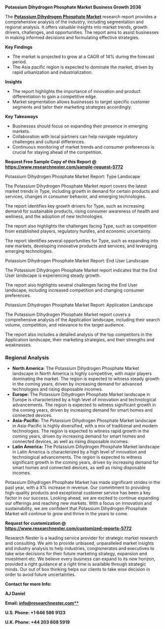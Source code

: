 ﻿**Potassium Dihydrogen Phosphate Market Business Growth 2036**

The [**Potassium Dihydrogen Phosphate Market**](https://www.researchnester.com/reports/potassium-dihydrogen-phosphate-market/5772) research report provides a comprehensive analysis of the industry, including segmentation and regional analysis. It offers valuable insights into market trends, growth drivers, challenges, and opportunities. The report aims to assist businesses in making informed decisions and formulating effective strategies.

**Key Findings**

- The market is projected to grow at a CAGR of 14% during the forecast period.
- The Asia pacific region is expected to dominate the market, driven by rapid urbanization and industrialization.

**Insights**

- The report highlights the importance of innovation and product differentiation to gain a competitive edge.
- Market segmentation allows businesses to target specific customer segments and tailor their marketing strategies accordingly.

**Key Takeaways**

- Businesses should focus on expanding their presence in emerging markets.
- Collaboration with local partners can help navigate regulatory challenges and cultural differences.
- Continuous monitoring of market trends and consumer preferences is crucial for staying ahead of the competition.

**Request Free Sample Copy of this Report @ <https://www.researchnester.com/sample-request-5772>** 

Potassium Dihydrogen Phosphate Market Report: Type Landscape

The Potassium Dihydrogen Phosphate Market report covers the latest market trends in Type, including growth in demand for certain products and services, changes in consumer behavior, and emerging technologies.

The report identifies key growth drivers for Type, such as increasing demand for sustainable products, rising consumer awareness of health and wellness, and the adoption of new technologies.

The report also highlights the challenges facing Type, such as competition from established players, regulatory hurdles, and economic uncertainty.

The report identifies several opportunities for Type, such as expanding into new markets, developing innovative products and services, and leveraging emerging technologies.

Potassium Dihydrogen Phosphate Market Report: End User Landscape

The Potassium Dihydrogen Phosphate Market report indicates that the End User landscape is experiencing steady growth.

The report also highlights several challenges facing the End User landscape, including increased competition and changing consumer preferences.

Potassium Dihydrogen Phosphate Market Report: Application Landscape

The Potassium Dihydrogen Phosphate Market report covers a comprehensive analysis of the Application landscape, including their search volume, competition, and relevance to the target audience.

The report also includes a detailed analysis of the top competitors in the Application landscape, their marketing strategies, and their strengths and weaknesses.
### **Regional Analysis**
- **North America:** The Potassium Dihydrogen Phosphate Market landscape in North America is highly competitive, with major players dominating the market. The region is expected to witness steady growth in the coming years, driven by increasing demand for advanced technologies and rising disposable incomes.
- **Europe:** The Potassium Dihydrogen Phosphate Market landscape in Europe is characterized by a high level of innovation and technological advancements. The region is expected to witness significant growth in the coming years, driven by increasing demand for smart homes and connected devices.
- **Asia-Pacific:** The Potassium Dihydrogen Phosphate Market landscape in Asia-Pacific is highly diversified, with a mix of traditional and modern technologies. The region is expected to witness rapid growth in the coming years, driven by increasing demand for smart homes and connected devices, as well as rising disposable incomes.
- **Latin America:** The Potassium Dihydrogen Phosphate Market landscape in Latin America is characterized by a high level of innovation and technological advancements. The region is expected to witness significant growth in the coming years, driven by increasing demand for smart homes and connected devices, as well as rising disposable incomes.

Potassium Dihydrogen Phosphate Market has made significant strides in the past year, with a X% increase in revenue. Our commitment to providing high-quality products and exceptional customer service has been a key factor in our success. Looking ahead, we are excited to continue expanding our offerings and reaching new markets. With a focus on innovation and sustainability, we are confident that Potassium Dihydrogen Phosphate Market will continue to grow and thrive in the years to come.

**Request for customization @ <https://www.researchnester.com/customized-reports-5772>** 

Research Nester is a leading service provider for strategic market research and consulting. We aim to provide unbiased, unparalleled market insights and industry analysis to help industries, conglomerates and executives to take wise decisions for their future marketing strategy, expansion and investment etc. We believe every business can expand to its new horizon, provided a right guidance at a right time is available through strategic minds. Our out of box thinking helps our clients to take wise decision in order to avoid future uncertainties.

**Contact for more Info:**

**AJ Daniel**

**Email: [info@researchnester.com**](mailto:info@researchnester.com)**

**U.S. Phone: +1 646 586 9123** 

**U.K. Phone: +44 203 608 5919**

